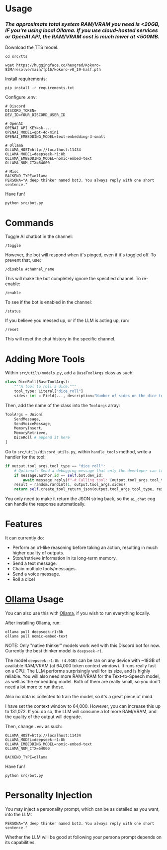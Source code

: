 # Usage
### *The approximate total system RAM/VRAM you need is <20GB, IF you're using local Ollama. If you use cloud-hosted services or OpenAI API, the RAM/VRAM cost is much lower at <500MB.*

Download the TTS model:

```
cd src/tts

wget https://huggingface.co/hexgrad/Kokoro-82M/resolve/main/fp16/kokoro-v0_19-half.pth
```

Install requirements:

```
pip install -r requirements.txt
```

Configure .env:

```
# Discord
DISCORD_TOKEN=
DEV_ID=YOUR_DISCORD_USER_ID

# OpenAI
OPENAI_API_KEY=sk-...
OPENAI_MODEL=gpt-4o-mini
OPENAI_EMBEDDING_MODEL=text-embedding-3-small

# Ollama
OLLAMA_HOST=http://localhost:11434
OLLAMA_MODEL=deepseek-r1:8b
OLLAMA_EMBEDDING_MODEL=nomic-embed-text
OLLAMA_NUM_CTX=64000

# Misc
BACKEND_TYPE=ollama
PERSONA="A deep thinker named bot3. You always reply with one short sentence."
```

Have fun!
```
python src/bot.py
```

# Commands
Toggle AI chatbot in the channel:

```
/toggle
```

However, the bot will respond when it's pinged, even if it's toggled off. To prevent that, use:

```
/disable #channel_name
```

This will make the bot completely ignore the specified channel. To re-enable:

```
/enable
```

To see if the bot is enabled in the channel:

```
/status
```

If you believe you messed up, or if the LLM is acting up, run:

```
/reset
```

This will reset the chat history in the specific channel.

# Adding More Tools
Within `src/utils/models.py`, add a `BaseToolArgs` class as such:

```python
class DiceRoll(BaseToolArgs):
    """A tool to roll a dice."""
    tool_type: Literal["dice_roll"]
    sides: int = Field(..., description="Number of sides on the dice to roll.")
```

Then, add the name of the class into the `ToolArgs` array:

```python
ToolArgs = Union[
    SendMessage,
    SendVoiceMessage,
    MemoryInsert,
    MemoryRetrieve,
    DiceRoll # append it here
]
```

Go to `src/utils/discord_utils.py`, within `handle_tools` method, write a handler for the tool:

```python
if output.tool_args.tool_type == "dice_roll":
    # Optional: Send a debugging message that only the developer can trigger.
    if message.author.id == self.bot.dev_id:
        await message.reply(f"-# Calling tool: {output.tool_args.tool_type}", mention_author=False, view=ButtonView(output.reasoning, self.bot.dev_id))
    result = random.randint(1, output.tool_args.sides)
    return self.create_tool_return_json(output.tool_args.tool_type, result)
```

You only need to make it return the JSON string back, so the `ai_chat` cog can handle the response automatically.

# Features
It can currently do:
- Perform an o1-like reasoning before taking an action, resulting in much higher quality of outputs.
- Store/retrieve information in its long-term memory.
- Send a text message.
- Chain multiple tools/messages.
- Send a voice message.
- Roll a dice!

# [Ollama](https://ollama.com) Usage
You can also use this with [Ollama](https://ollama.com), if you wish to run everything locally.

After installing Ollama, run:
```
ollama pull deepseek-r1:8b
ollama pull nomic-embed-text
```

NOTE: Only "native thinker" models work well with this Discord bot for now. Currently the best thinker model is `deepseek-r1`.

The model `deepseek-r1:8b (4.9GB)` can be ran on any device with ~18GB of available RAM/VRAM (at 64,000 token context window). It runs really fast on a CPU. The LLM performs surprisingly well for its size, and is highly reliable. You will also need more RAM/VRAM for the Text-to-Speech model, as well as the embedding model. Both of them are really small, so you don't need a lot more to run those.

Also no data is collected to train the model, so it's a great piece of mind.

I have set the context window to 64,000. However, you can increase this up to 131,072. If you do so, the LLM will consume a lot more RAM/VRAM, and the quality of the output will degrade.

Then, change `.env` as such:

```
OLLAMA_HOST=http://localhost:11434
OLLAMA_MODEL=deepseek-r1:8b
OLLAMA_EMBEDDING_MODEL=nomic-embed-text
OLLAMA_NUM_CTX=64000

BACKEND_TYPE=ollama
```

Have fun!

```
python src/bot.py
```

# Personality Injection
You may inject a personality prompt, which can be as detailed as you want, into the LLM:

```
PERSONA="A deep thinker named bot3. You always reply with one short sentence."
```

Whether the LLM will be good at following your persona prompt depends on its capabilities.
